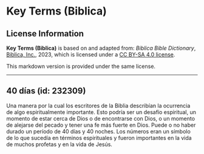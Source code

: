 # Key Terms (Biblica)

## License Information

**Key Terms (Biblica)** is based on and adapted from: _Biblica Bible Dictionary_, [Biblica, Inc.](https://www.biblica.com/), 2023, which is licensed under a [CC BY-SA 4.0 license](https://creativecommons.org/licenses/by-sa/4.0/legalcode.en).

This markdown version is provided under the same license.



--------------------------------

## 40 días (id: 232309)

Una manera por la cual los escritores de la Biblia describían la ocurrencia de algo espiritualmente importante. Esto podría ser un desafío espiritual, un momento de estar cerca de Dios o de encontrarse con Dios, o un momento de alejarse del pecado y tener una fe más fuerte en Dios. Puede o no haber durado un período de 40 días y 40 noches. Los números eran un símbolo de lo que sucedía en términos espirituales y fueron importantes en la vida de muchos profetas y en la vida de Jesús.



